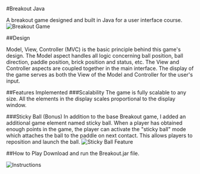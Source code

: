 #Breakout Java

A breakout game designed and built in Java for a user interface course.
![Breakout Game](https://github.com/alpersad/Breakout/docs/screenshots/normalgame.png)

##Design

Model, View, Controller (MVC) is the basic principle behind this game's design.
The Model aspect handles all logic concerning ball position, ball direction, paddle position, brick position and status, etc.
The View and Controller aspects are coupled together in the main interface. The display of the game serves as both
the View of the Model and Controller for the user's input.

##Features Implemented
###Scalability
The game is fully scalable to any size. All the elements in the display scales proportional to the display window.

###Sticky Ball (Bonus)
In addition to the base Breakout game, I added an additional game element named sticky ball.
When a player has obtained enough points in the game, the player can activate the "sticky ball" mode which
attaches the ball to the paddle on next contact. This allows players to reposition and launch the ball.
![Sticky Ball Feature](https://github.com/alpersad/Breakout/docs/screenshots/stickyon.png)

##How to Play
Download and run the Breakout.jar file.

![Instructions](https://github.com/alpersad/Breakout/docs/screenshots/instruction_page.png)
